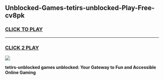 
## Unblocked-Games-tetirs-unblocked-Play-Free-cv8pk
<h3>
<a href="https://premium76.site?title=tetirs-unblocked&ref=23A">CLICK TO PLAY</a></h3>
<hr>

<h3>
<a href="https://premium76.site?title=tetirs-unblocked&ref=23A">CLICK 2 PLAY</a>
  
</h3>

<a href="https://premium76.site?title=tetirs-unblocked&ref=23A"><img src="https://clearcache.store/games.png"></a>


**tetirs-unblocked games unblocked: Your Gateway to Fun and Accessible Online Gaming**
